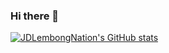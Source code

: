 ### Hi there 👋

[![JDLembongNation's GitHub stats](https://github-readme-stats.vercel.app/api?username=JDLembongNation&show_icons=true&theme=radical)](https://github.com/anuraghazra/github-readme-stats)



<!--
**JDLembongNation/JDLembongNation** is a ✨ _special_ ✨ repository because its `README.md` (this file) appears on your GitHub profile.

Here are some ideas to get you started:

- 🔭 I’m currently working on ...
- 🌱 I’m currently learning ...
- 👯 I’m looking to collaborate on ...
- 🤔 I’m looking for help with ...
- 💬 Ask me about ...
- 📫 How to reach me: ...
- 😄 Pronouns: ...
- ⚡ Fun fact: ...
-->

